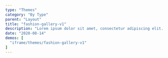 ```yaml
---
type: "Themes"
category: "By Type"
parent: "Layout"
title: "fashion-gallery-v1"
description: "Lorem ipsum dolor sit amet, consectetur adipiscing elit. Nunc tempus laoreet leo sit amet iaculis."
date: "2020-08-14"
demos: [
  "iframe/themes/fashion-gallery-v1"
]
---
```

